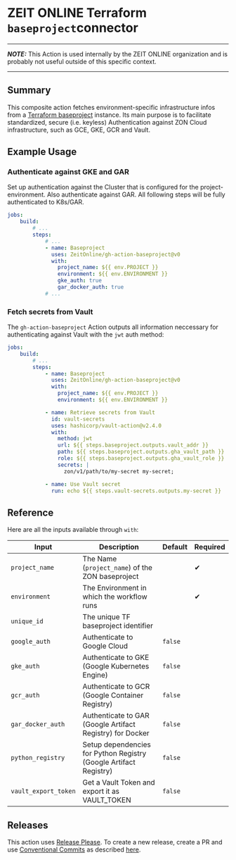# ZEIT ONLINE Terraform ``baseproject``connector

---

**_NOTE:_** This Action is used internally by the ZEIT ONLINE organization and is probably not useful outside of this specific context.

---

## Summary

This composite action fetches environment-specific infrastructure infos from a [Terraform baseproject](https://github.com/ZeitOnline/terraform-modules-baseproject) instance. Its main purpose is to facilitate standardized, secure (i.e. keyless) Authentication against ZON Cloud infrastructure, such as GCE, GKE, GCR and Vault.


## Example Usage


### Authenticate against GKE and GAR

Set up authentication against the Cluster that is configured for the project-environment.
Also authenticate against GAR. All following steps will be fully authenticated to K8s/GAR.

```yaml
jobs:
    build:
        # ...
        steps:
            # ...
            - name: Baseproject
              uses: ZeitOnline/gh-action-baseproject@v0
              with:
                project_name: ${{ env.PROJECT }}
                environment: ${{ env.ENVIRONMENT }}
                gke_auth: true
                gar_docker_auth: true
            # ...
```

### Fetch secrets from Vault

The `gh-action-baseproject` Action outputs all information neccessary for authenticating against Vault with the
`jwt` auth method:

```yaml
jobs:
    build:
        # ...
        steps:
            - name: Baseproject
              uses: ZeitOnline/gh-action-baseproject@v0
              with:
                project_name: ${{ env.PROJECT }}
                environment: ${{ env.ENVIRONMENT }}

            - name: Retrieve secrets from Vault
              id: vault-secrets
              uses: hashicorp/vault-action@v2.4.0
              with:
                method: jwt
                url: ${{ steps.baseproject.outputs.vault_addr }}
                path: ${{ steps.baseproject.outputs.gha_vault_path }}
                role: ${{ steps.baseproject.outputs.gha_vault_role }}
                secrets: |
                  zon/v1/path/to/my-secret my-secret;

            - name: Use Vault secret
              run: echo ${{ steps.vault-secrets.outputs.my-secret }}
```


## Reference

Here are all the inputs available through `with`:

| Input                | Description                                                                       | Default | Required |
| -------------------- | --------------------------------------------------------------------------------- | ------- | -------- |
| `project_name`       | The Name (`project_name`) of the ZON baseproject                                  |         | ✔        |
| `environment`        | The Environment in which the workflow runs                                        |         | ✔        |
| `unique_id`          | The unique TF baseproject identifier                                              |         |          |
| `google_auth`        | Authenticate to Google Cloud                                                      | `false` |          |
| `gke_auth`           | Authenticate to GKE (Google Kubernetes Engine)                                    | `false` |          |
| `gcr_auth`           | Authenticate to GCR (Google Container Registry)                                   | `false` |          |
| `gar_docker_auth`    | Authenticate to GAR (Google Artifact Registry) for Docker                         | `false` |          |
| `python_registry`    | Setup dependencies for Python Registry (Google Artifact Registry)                 | `false` |          |
| `vault_export_token` | Get a Vault Token and export it as VAULT_TOKEN                                    | `false` |          |


## Releases

This action uses [Release Please](https://github.com/google-github-actions/release-please-action). To create a new release, create a PR and use [Conventional Commits](https://www.conventionalcommits.org/en/v1.0.0/) as described [here](https://docs.zeit.de/ops/terraform-infra/terraform/repos.html#modulversionierung).


